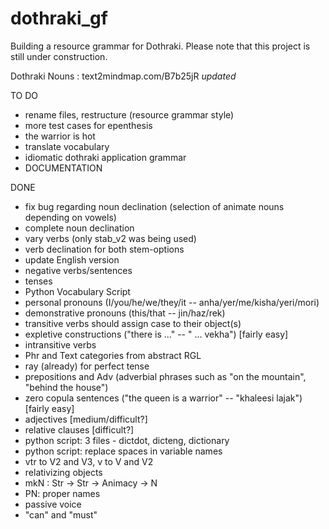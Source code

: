 # dothraki_gf
Building a resource grammar for Dothraki. Please note that this project is still under construction.

Dothraki Nouns : text2mindmap.com/B7b25jR *updated*

TO DO

* rename files, restructure (resource grammar style)
* more test cases for epenthesis
* the warrior is hot
* translate vocabulary
* idiomatic dothraki application grammar
* DOCUMENTATION


DONE

* fix bug regarding noun declination (selection of animate nouns depending on vowels)
* complete noun declination
* vary verbs (only stab_v2 was being used)
* verb declination for both stem-options
* update English version
* negative verbs/sentences
* tenses
* Python Vocabulary Script
* personal pronouns (I/you/he/we/they/it -- anha/yer/me/kisha/yeri/mori)
* demonstrative pronouns (this/that -- jin/haz/rek)
* transitive verbs should assign case to their object(s)
* expletive constructions ("there is ..." -- " ... vekha") [fairly easy]
* intransitive verbs
* Phr and Text categories from abstract RGL
* ray (already) for perfect tense
* prepositions and Adv (adverbial phrases such as "on the mountain", "behind the house")
* zero copula sentences ("the queen is a warrior" -- "khaleesi lajak") [fairly easy] 
* adjectives [medium/difficult?] 
* relative clauses [difficult?]
* python script: 3 files - dictdot, dicteng, dictionary
* python script: replace spaces in variable names
* vtr to V2 and V3, v to V and V2
* relativizing objects
* mkN : Str -> Str -> Animacy -> N
* PN: proper names
* passive voice 
* "can" and "must"
